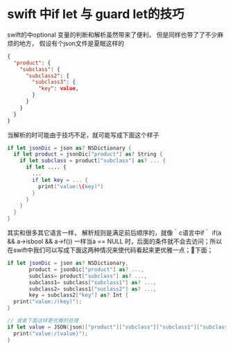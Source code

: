 # swift 中if let 与 guard let的技巧

swift的中optional 变量的判断和解析虽然带来了便利， 但是同样也带了了不少麻烦的地方， 假设有个json文件是夏眠这样的

```json
{
  "product": {
    "subclass": {
      "subclass2": {
        "subclass3": {
          "key": value,
        }
      }
    }
  }
}
```

当解析的时可能由于技巧不足，就可能写成下面这个样子

```swift
if let jsonDic = json as? NSDictionary {
  if let product = jsonDic["product"] as? String {
    if let subclass = product["subclass"] as? ... {
      if let .... {
        ...
        if let key = ... {
          print("value:\(key)")
        }
      }
    }  
  }
}
```

其实和很多其它语言一样， 解析规则是满足前后顺序的，就像｀c语言中if｀ if(a && a->isbool && a->f()) 一样当a == NULL 时，后面的条件就不会去访问；所以在swift中我们可以写成下面这两种情况来使代码看起来更优雅一点；👀下面；

```swift
if let jsonDic = json as? NSDictionary,
       product = jsonDic["product"] as? ...,
       subclass= product["subclass"] as? ...,
       subclass1= subclass["subclass1"] as? ...,
       subclass2= subclass1["suclass2"] as? ...,
       key = subclass2["key"] as? Int {
  print("value:/(key)");
}

// 或者下面这样更优雅的处理
if let value = JSON(json)["product"]["subclass"]["subclass1"]["subclass2"]["subclass3"]["key"] {
  print("value:/(value)");
}